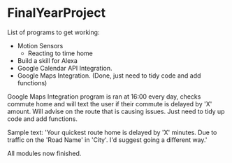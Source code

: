 # FinalYearProject

List of programs to get working: 
  - Motion Sensors
      - Reacting to time home
  - Build a skill for Alexa
  - Google Calendar API Integration. 
  - Google Maps Integration. (Done, just need to tidy code and add functions)
  
  
  Google Maps Integration program is ran at 16:00 every day, checks commute home and will text the user if their commute is
  delayed by 'X' amount. Will advise on the route that is causing issues. Just need to tidy up code and add functions.
  
  Sample text: 
    'Your quickest route home is delayed by 'X' minutes. Due to traffic on the 'Road Name' in 'City'. I'd suggest
    going a different way.'
  
  All modules now finished. 
  
